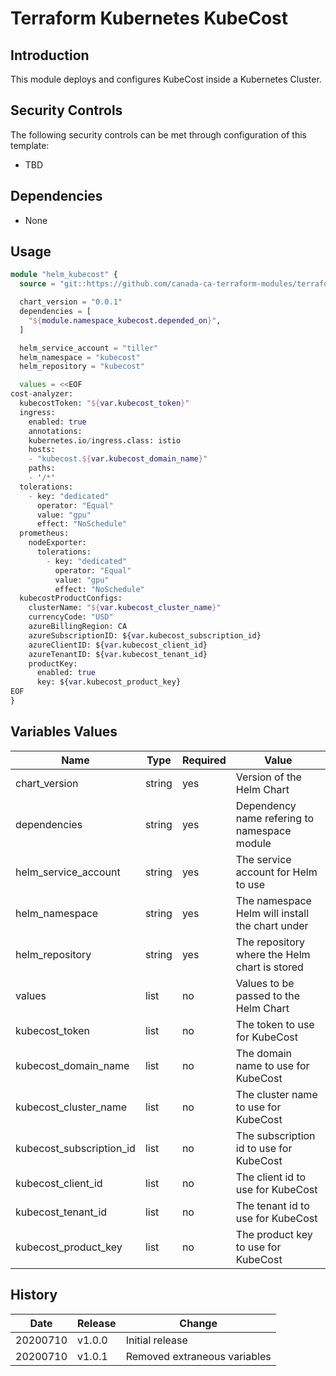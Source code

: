 # Terraform Kubernetes KubeCost

## Introduction

This module deploys and configures KubeCost inside a Kubernetes Cluster.

## Security Controls

The following security controls can be met through configuration of this template:

* TBD

## Dependencies

* None

## Usage

```terraform
module "helm_kubecost" {
  source = "git::https://github.com/canada-ca-terraform-modules/terraform-kubernetes-kubecost.git"

  chart_version = "0.0.1"
  dependencies = [
    "${module.namespace_kubecost.depended_on}",
  ]

  helm_service_account = "tiller"
  helm_namespace = "kubecost"
  helm_repository = "kubecost"

  values = <<EOF
cost-analyzer:
  kubecostToken: "${var.kubecost_token}"
  ingress:
    enabled: true
    annotations:
    kubernetes.io/ingress.class: istio
    hosts:
    - "kubecost.${var.kubecost_domain_name}"
    paths:
    - '/*'
  tolerations:
    - key: "dedicated"
      operator: "Equal"
      value: "gpu"
      effect: "NoSchedule"
  prometheus:
    nodeExporter:
      tolerations:
        - key: "dedicated"
          operator: "Equal"
          value: "gpu"
          effect: "NoSchedule"
  kubecostProductConfigs:
    clusterName: "${var.kubecost_cluster_name}"
    currencyCode: "USD"
    azureBillingRegion: CA
    azureSubscriptionID: ${var.kubecost_subscription_id}
    azureClientID: ${var.kubecost_client_id}
    azureTenantID: ${var.kubecost_tenant_id}
    productKey:
      enabled: true
      key: ${var.kubecost_product_key}
EOF
}
```

## Variables Values

| Name                     | Type   | Required | Value                                           |
|--------------------------|--------|----------|-------------------------------------------------|
| chart_version            | string | yes      | Version of the Helm Chart                       |
| dependencies             | string | yes      | Dependency name refering to namespace module    |
| helm_service_account     | string | yes      | The service account for Helm to use             |
| helm_namespace           | string | yes      | The namespace Helm will install the chart under |
| helm_repository          | string | yes      | The repository where the Helm chart is stored   |
| values                   | list   | no       | Values to be passed to the Helm Chart           |
| kubecost_token           | list   | no       | The token to use for KubeCost                   |
| kubecost_domain_name     | list   | no       | The domain name to use for KubeCost             |
| kubecost_cluster_name    | list   | no       | The cluster name to use for KubeCost            |
| kubecost_subscription_id | list   | no       | The subscription id to use for KubeCost         |
| kubecost_client_id       | list   | no       | The client id to use for KubeCost               |
| kubecost_tenant_id       | list   | no       | The tenant id to use for KubeCost               |
| kubecost_product_key     | list   | no       | The product key to use for KubeCost             |

## History

| Date     | Release | Change                        |
|----------|---------|-------------------------------|
| 20200710 | v1.0.0  | Initial release               |
| 20200710 | v1.0.1  | Removed extraneous variables  |
